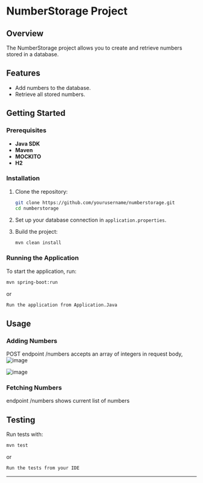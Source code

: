 # NumberStorage Project

## Overview
The NumberStorage project allows you to create and retrieve numbers stored in a database.

## Features
- Add numbers to the database.
- Retrieve all stored numbers.

## Getting Started

### Prerequisites
- **Java SDK**
- **Maven**
- **MOCKITO**
- **H2**

### Installation
1. Clone the repository:
   ```bash
   git clone https://github.com/yourusername/numberstorage.git
   cd numberstorage
   ```

2. Set up your database connection in `application.properties`.

3. Build the project:
   ```bash
   mvn clean install
   ```


### Running the Application
To start the application, run:
```bash
mvn spring-boot:run
```
or
```bash
Run the application from Application.Java
```


## Usage

### Adding Numbers
POST endpoint /numbers accepts an array of integers in request body,
![image](https://github.com/user-attachments/assets/7ec3575f-2604-4e29-b751-33b149813c05)

![image](https://github.com/user-attachments/assets/446f3dda-93aa-4b05-a98f-586a84cb52cd)



### Fetching Numbers
endpoint /numbers shows current list of numbers

## Testing
Run tests with:
```bash
mvn test
```
or
```bash
Run the tests from your IDE
```

---
